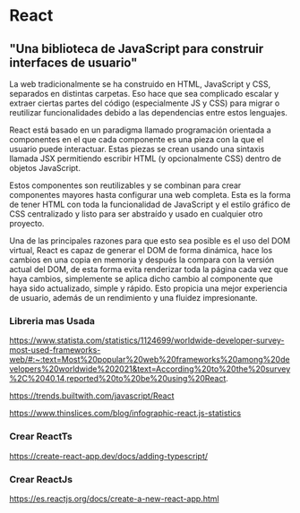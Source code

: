 # React

## "Una biblioteca de JavaScript para construir interfaces de usuario"

La web tradicionalmente se ha construido en HTML, JavaScript y CSS, separados en distintas carpetas. 
Eso hace que sea complicado escalar y extraer ciertas partes del código (especialmente JS y CSS) para migrar 
o reutilizar funcionalidades debido a las dependencias entre estos lenguajes.

React está basado en un paradigma llamado programación orientada a componentes en el que cada componente es 
una pieza con la que el usuario puede interactuar. Estas piezas se crean usando una sintaxis llamada JSX 
permitiendo escribir HTML (y opcionalmente CSS) dentro de objetos JavaScript.

Estos componentes son reutilizables y se combinan para crear componentes mayores hasta configurar una web completa.
Esta es la forma de tener HTML con toda la funcionalidad de JavaScript y el estilo gráfico de CSS centralizado y listo
para ser abstraído y usado en cualquier otro proyecto.

Una de las principales razones para que esto sea posible es el uso del DOM virtual, React es capaz de generar el DOM de
forma dinámica, hace los cambios en una copia en memoria y después la compara con la versión actual del DOM, de esta forma
evita renderizar toda la página cada vez que haya cambios, simplemente se aplica dicho cambio al componente que haya sido
actualizado, simple y rápido. Esto propicia una mejor experiencia de usuario, además de un rendimiento y una fluidez
impresionante.


### Libreria mas Usada

https://www.statista.com/statistics/1124699/worldwide-developer-survey-most-used-frameworks-web/#:~:text=Most%20popular%20web%20frameworks%20among%20developers%20worldwide%202021&text=According%20to%20the%20survey%2C%2040.14,reported%20to%20be%20using%20React.

https://trends.builtwith.com/javascript/React


https://www.thinslices.com/blog/infographic-react.js-statistics


### Crear ReactTs
https://create-react-app.dev/docs/adding-typescript/


### Crear ReactJs
https://es.reactjs.org/docs/create-a-new-react-app.html